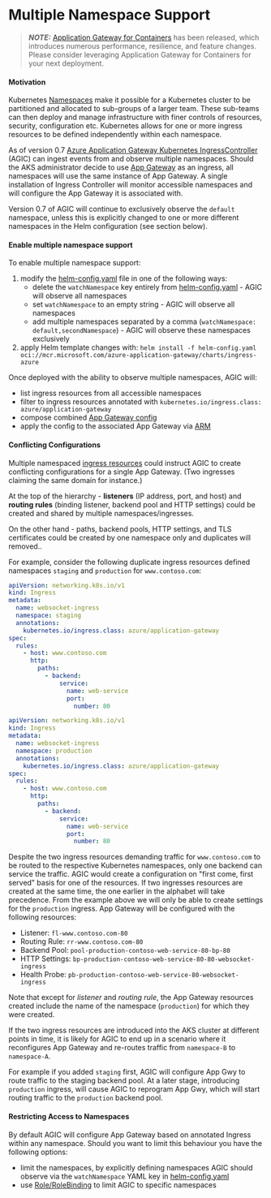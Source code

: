 # Multiple Namespace Support

> **_NOTE:_** [Application Gateway for Containers](https://aka.ms/agc) has been released, which introduces numerous performance, resilience, and feature changes. Please consider leveraging Application Gateway for Containers for your next deployment.

#### Motivation

Kubernetes [Namespaces](https://kubernetes.io/docs/concepts/overview/working-with-objects/namespaces/)
make it possible for a Kubernetes cluster to be partitioned and allocated to
sub-groups of a larger team. These sub-teams can then deploy and manage
infrastructure with finer controls of resources, security, configuration etc.
Kubernetes allows for one or more ingress resources to be defined independently
within each namespace.

As of version 0.7 [Azure Application Gateway Kubernetes
IngressController](https://github.com/Azure/application-gateway-kubernetes-ingress/blob/master/README.md)
(AGIC) can ingest events from and observe multiple namespaces. Should the AKS
administrator decide to use [App
Gateway](https://azure.microsoft.com/en-us/services/application-gateway/) as an
ingress, all namespaces will use the same instance of App Gateway. A single
installation of Ingress Controller will monitor accessible namespaces and will
configure the App Gateway it is associated with.

Version 0.7 of AGIC will continue to exclusively observe the `default`
namespace, unless this is explicitly changed to one or more different
namespaces in the Helm configuration (see section below).

#### Enable multiple namespace support

To enable multiple namespace support:

1. modify the [helm-config.yaml](../examples/sample-helm-config.yaml) file in one of the following ways:
   - delete the `watchNamespace` key entirely from [helm-config.yaml](../examples/sample-helm-config.yaml) - AGIC will observe all namespaces
   - set `watchNamespace` to an empty string - AGIC will observe all namespaces
   - add multiple namespaces separated by a comma (`watchNamespace: default,secondNamespace`) - AGIC will observe these namespaces exclusively
2. apply  Helm template changes with: `helm install -f helm-config.yaml oci://mcr.microsoft.com/azure-application-gateway/charts/ingress-azure`

Once deployed with the ability to observe multiple namespaces, AGIC will:

- list ingress resources from all accessible namespaces
- filter to ingress resources annotated with `kubernetes.io/ingress.class: azure/application-gateway`
- compose combined [App Gateway config](https://github.com/Azure/azure-sdk-for-go/blob/37f3f4162dfce955ef5225ead57216cf8c1b2c70/services/network/mgmt/2016-06-01/network/models.go#L1710-L1744)
- apply the config to the associated App Gateway via [ARM](https://docs.microsoft.com/en-us/azure/azure-resource-manager/resource-group-overview)

#### Conflicting Configurations

Multiple namespaced [ingress resources](https://kubernetes.io/docs/concepts/services-networking/ingress/#the-ingress-resource)
could instruct AGIC to create conflicting configurations for a single App Gateway. (Two ingresses claiming the same
domain for instance.)

At the top of the hierarchy - **listeners** (IP address, port, and host) and **routing rules** (binding listener,
backend pool and HTTP settings) could be created and shared by multiple namespaces/ingresses.

On the other hand - paths, backend pools, HTTP settings, and TLS certificates could be created by one namespace only
and duplicates will removed..

For example, consider the following duplicate ingress resources defined
namespaces `staging` and `production` for `www.contoso.com`:

```yaml
apiVersion: networking.k8s.io/v1
kind: Ingress
metadata:
  name: websocket-ingress
  namespace: staging
  annotations:
    kubernetes.io/ingress.class: azure/application-gateway
spec:
  rules:
    - host: www.contoso.com
      http:
        paths:
          - backend:
              service:
                name: web-service
                port:
                  number: 80
```

```yaml
apiVersion: networking.k8s.io/v1
kind: Ingress
metadata:
  name: websocket-ingress
  namespace: production
  annotations:
    kubernetes.io/ingress.class: azure/application-gateway
spec:
  rules:
    - host: www.contoso.com
      http:
        paths:
          - backend:
              service:
                name: web-service
                port:
                  number: 80
```

Despite the two ingress resources demanding traffic for `www.contoso.com` to be
routed to the respective Kubernetes namespaces, only one backend can service
the traffic. AGIC would create a configuration on "first come, first served"
basis for one of the resources. If two ingresses resources are created at the
same time, the one earlier in the alphabet will take
precedence. From the example above we will only be able to create settings for
the `production` ingress. App Gateway will be configured with the following
resources:

- Listener: `fl-www.contoso.com-80`
- Routing Rule: `rr-www.contoso.com-80`
- Backend Pool: `pool-production-contoso-web-service-80-bp-80`
- HTTP Settings: `bp-production-contoso-web-service-80-80-websocket-ingress`
- Health Probe: `pb-production-contoso-web-service-80-websocket-ingress`

Note that except for _listener_ and _routing rule_, the App Gateway resources created include the name
of the namespace (`production`) for which they were created.

If the two ingress resources are introduced into the AKS cluster at different
points in time, it is likely for AGIC to end up in a scenario where it
reconfigures App Gateway and re-routes traffic from `namespace-B` to
`namespace-A`.

For example if you added `staging` first, AGIC will configure App Gwy to route
traffic to the staging backend pool. At a later stage, introducing `production`
ingress, will cause AGIC to reprogram App Gwy, which will start routing traffic
to the `production` backend pool.

#### Restricting Access to Namespaces

By default AGIC will configure App Gateway based on annotated Ingress within
any namespace. Should you want to limit this behaviour you have the following
options:

- limit the namespaces, by explicitly defining namespaces AGIC should observe via the `watchNamespace` YAML key in [helm-config.yaml](../examples/sample-helm-config.yaml)
- use [Role/RoleBinding](https://docs.microsoft.com/en-us/azure/aks/azure-ad-rbac) to limit AGIC to specific namespaces
